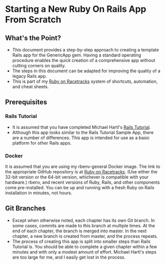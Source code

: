 # Starting a New Ruby On Rails App From Scratch

## What's the Point?
* This document provides a step-by-step approach to creating a template Rails app for the GenericApp gem.  Having a standard operating procedure enables the quick creation of a comprehensive app without cutting corners on quality.
* The steps in this document can be adapted for improving the quality of a legacy Rails app.
* This is part of my [Ruby on Racetracks](http://www.rubyonracetracks.com/) system of shortcuts, automation, and cheat sheets.

## Prerequisites

### Rails Tutorial
* It is assumed that you have completed Michael Hartl's [Rails Tutorial](https://www.railstutorial.org/).
* Although this app looks similar to the Rails Tutorial Sample App, there are a number of differences.  This app is intended for use as a basic platform for other Rails apps.

### Docker
It is assumed that you are using my rbenv-general Docker image.  The link to the appropriate GitHub repository is at [Ruby on Racetracks](http://www.rubyonracetracks.com/).  (Use either the 32-bit version or the 64-bit version, whichever is compatible with your hardware.)  rbenv, and recent versions of Ruby, Rails, and other components come pre-installed.  You can be up and running with a fresh Ruby on Rails installation in minutes, not hours.

## Git Branches
*  Except when otherwise noted, each chapter has its own Git branch.  In some cases, commits are made to this branch at multiple times.  At the end of each chapter, the branch is merged into master.  In the next chapter, a new branch is created from master, and the process repeats.
*  The process of creating this app is split into smaller steps than Rails Tutorial is.  You should be able to complete a given chapter within a few minutes and with only a modest amount of effort.  Michael Hartl's steps are too large for me, and I easily get lost in the process.
